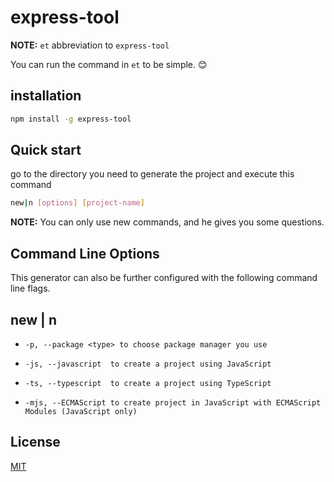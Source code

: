 # express-tool

**NOTE:** `et` abbreviation to `express-tool`

You can run the command in `et` to be simple. 😊

## installation

```sh
npm install -g express-tool
```

## Quick start

go to the directory you need to generate the project and execute this command

```bash
new|n [options] [project-name]
```


**NOTE:** You can only use new commands, and he gives you some questions. 


## Command Line Options

This generator can also be further configured with the following command line flags.

## new | n

-     -p, --package <type> to choose package manager you use
-     -js, --javascript  to create a project using JavaScript
-     -ts, --typescript  to create a project using TypeScript
-     -mjs, --ECMAScript to create project in JavaScript with ECMAScript Modules (JavaScript only)

## License

[MIT](LICENSE.txt)
